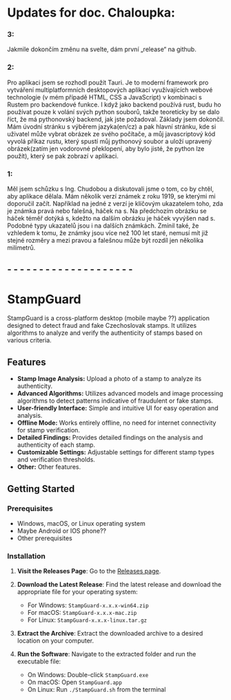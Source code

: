 # Updates for doc. Chaloupka:

### 3:
Jakmile dokončím změnu na svelte, dám první „release“ na github.

### 2:
Pro aplikaci jsem se rozhodl použít Tauri. Je to moderní framework pro vytváření multiplatformních desktopových aplikací využívajících webové technologie (v mém případě HTML, CSS a JavaScript) v kombinaci s Rustem pro backendové funkce. I když jako backend používá rust, budu ho používat pouze k volání svých python souborů, takže teoreticky by se dalo říct, že má pythonovský backend, jak jste požadoval.
Základy jsem dokončil. Mám úvodní stránku s výběrem jazyka(en/cz) a pak hlavní stránku, kde si uživatel může vybrat obrázek ze svého počítače, a můj javascriptový kód vyvolá příkaz rustu, který spustí můj pythonový soubor a uloží upravený obrázek(zatím jen vodorovné překlopení, aby bylo jisté, že python lze použít), který se pak zobrazí v aplikaci.

### 1:
Měl jsem schůzku s Ing. Chudobou a diskutovali jsme o tom, co by chtěl, aby aplikace dělala. Mám několik verzí známek z roku 1919, se kterými mi doporučil začít. Například na jedné z verzí je klíčovým ukazatelem toho, zda je známka pravá nebo falešná, háček na s. Na předchozím obrázku se háček téměř dotýká s, kdežto na dalším obrázku je háček vyvýšen nad s. Podobné typy ukazatelů jsou i na dalších známkách. Zmínil také, že vzhledem k tomu, že známky jsou více než 100 let staré, nemusí mít již stejné rozměry a mezi pravou a falešnou může být rozdíl jen několika milimetrů.

## - - - - - - - - - - - - - - - - - - - -

# StampGuard

StampGuard is a cross-platform desktop (mobile maybe ??) application designed to detect fraud and fake Czechoslovak stamps. It utilizes algorithms to analyze and verify the authenticity of stamps based on various criteria.

## Features

- **Stamp Image Analysis:** Upload a photo of a stamp to analyze its authenticity.
- **Advanced Algorithms:** Utilizes advanced models and image processing algorithms to detect patterns indicative of fraudulent or fake stamps.
- **User-friendly Interface:** Simple and intuitive UI for easy operation and analysis.
- **Offline Mode:** Works entirely offline, no need for internet connectivity for stamp verification.
- **Detailed Findings:** Provides detailed findings on the analysis and authenticity of each stamp.
- **Customizable Settings:** Adjustable settings for different stamp types and verification thresholds.
- **Other:** Other features.

## Getting Started

### Prerequisites

- Windows, macOS, or Linux operating system
- Maybe Android or IOS phone??
- Other prerequisites

### Installation

1. **Visit the Releases Page**:
   Go to the [Releases page](https://github.com/TimotejFasiang/StampGuard/releases/).

2. **Download the Latest Release**:
   Find the latest release and download the appropriate file for your operating system:
   - For Windows: `StampGuard-x.x.x-win64.zip`
   - For macOS: `StampGuard-x.x.x-mac.zip`
   - For Linux: `StampGuard-x.x.x-linux.tar.gz`

3. **Extract the Archive**:
   Extract the downloaded archive to a desired location on your computer.

4. **Run the Software**:
   Navigate to the extracted folder and run the executable file:
   - On Windows: Double-click `StampGuard.exe`
   - On macOS: Open `StampGuard.app`
   - On Linux: Run `./StampGuard.sh` from the terminal
